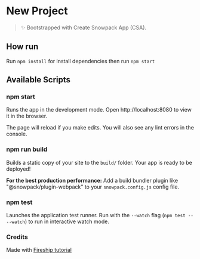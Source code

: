 # New Project

> ✨ Bootstrapped with Create Snowpack App (CSA).

## How run

Run `npm install` for install dependencies then run `npm start`

## Available Scripts

### npm start

Runs the app in the development mode.
Open http://localhost:8080 to view it in the browser.

The page will reload if you make edits.
You will also see any lint errors in the console.

### npm run build

Builds a static copy of your site to the `build/` folder.
Your app is ready to be deployed!

**For the best production performance:** Add a build bundler plugin like "@snowpack/plugin-webpack" to your `snowpack.config.js` config file.

### npm test

Launches the application test runner.
Run with the `--watch` flag (`npm test -- --watch`) to run in interactive watch mode.

### Credits

Made with [Fireship tutorial](https://fireship.io/lessons/wasm-video-to-gif/)

